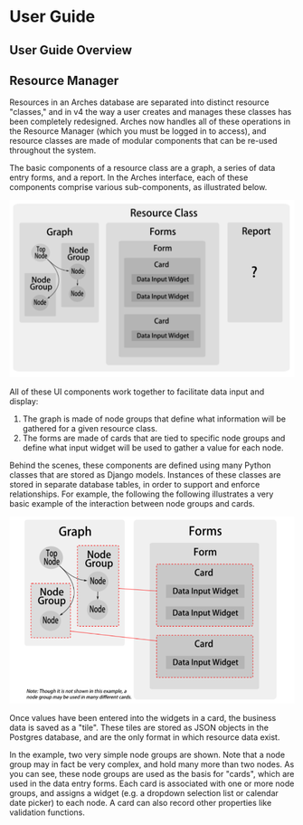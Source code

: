 # User Guide

## User Guide Overview

## Resource Manager

Resources in an Arches database are separated into distinct resource "classes," and in v4 the way a user creates and manages these classes has been completely redesigned. Arches now handles all of these operations in the Resource Manager (which you must be logged in to access), and resource classes are made of modular components that can be re-used throughout the system.

The basic components of a resource class are a graph, a series of data entry forms, and a report. In the Arches interface, each of these components comprise various sub-components, as illustrated below.

[![graph and form](img/resource-class-full.png)]("http://C:\arches\v4\docs\img\resource-class-full.png")

All of these UI components work together to facilitate data input and display:

1. The graph is made of node groups that define what information will be gathered for a given resource class.
2. The forms are made of cards that are tied to specific node groups and define what input widget will be used to gather a value for each node.

Behind the scenes, these components are defined using many Python classes that are stored as Django models. Instances of these classes are stored in separate database tables, in order to support and enforce relationships. For example, the following the following illustrates a very basic example of the interaction between node groups and cards.

![graph and form](img/graph-forms.png)

Once values have been entered into the widgets in a card, the business data is saved as a "tile". These tiles are stored as JSON objects in the Postgres database, and are the only format in which resource data exist.

In the example, two very simple node groups are shown. Note that a node group may in fact be very complex, and hold many more than two nodes. As you can see, these node groups are used as the basis for "cards", which are used in the data entry forms. Each card is associated with one or more node groups, and assigns a widget (e.g. a dropdown selection list or calendar date picker) to each node. A card can also record other properties like validation functions.


